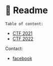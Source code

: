 

# 📧 Readme

`Table of content:`

* [CTF 2021](https://app.gitbook.com/s/-MjTPMOKcIF7JC5yz-o1/)
* [CTF 2022](https://github.com/GiongfNef/Blog-CTF/blob/master/SUMMARY.md)



Contact:

* [facebook](https://www.facebook.com/rong.truong.372)


